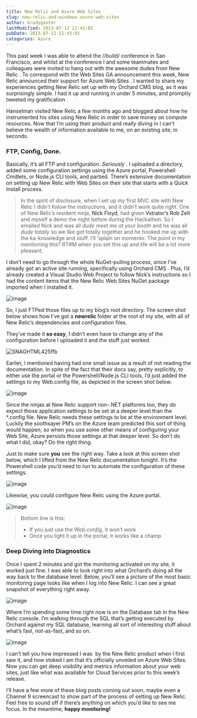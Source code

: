 ```yaml
---
title: New Relic and Azure Web Sites
slug: new-relic-and-windows-azure-web-sites
author: bradygaster
lastModified: 2013-07-12 21:43:02
pubDate: 2013-07-12 21:43:02
categories: Azure
---
```


<p>This past week I was able to attend the //build/ conference in San Francisco, and whilst at the conference I and some teammates and colleagues were invited to hang out with the awesome dudes from
  <a>New Relic</a> . To correspond with the Web Sites GA announcement this week, New Relic announced their
  <a>support for Azure Web Sites</a> . I wanted to share my experiences getting New Relic set up with my Orchard CMS blog, as it was surprisingly simple. I had it up and running in under 5 minutes, and promptly
  <a>tweeted my gratification</a> . </p>
<p>
  <a>Hanselman</a>  visited New Relic a few months ago and
  <a>blogged about how he instrumented his sites using New Relic</a>  in order to save money on compute resources. Now that I&#x2019;m using their product and really diving in I can&#x2019;t believe the wealth of information available to me, on an existing site, in seconds.</p>
<h3>FTP, Config, Done. </h3>
<p>Basically, it&#x2019;s all FTP and configuration. <em>Seriously</em> . I uploaded a directory, added some configuration settings using the Azure portal, Powershell Cmdlets, or Node.js CLI tools, and partied. There&#x2019;s
  <a>extensive documentation on setting up New Relic with Web Sites</a>  on their site that starts with a Quick Install process. </p>
<blockquote>
  <p>In the spirit of disclosure, when I set up my first MVC site with New Relic I didn&#x2019;t follow the instructions, and it didn&#x2019;t work quite right. One of New Relic&#x2019;s resident ninja,
    <a>Nick Floyd</a>, had given
    <a>Vstrator&#x2019;s</a> 
    <a>Rob Zelt</a>  and myself a demo the night before during the Hackathon. So I emailed Nick and was all <em>dude meet me at your booth</em>  and he was all <em>dude totally </em> so we like got totally together and he hooked me up with the ka-knowledge
    and stuff. I&#x2019;ll &#x2018;splain un momento. The point in my mentioning this? RT#M when you set this up and life will be a lot more pleasant. </p>
</blockquote>
<p>I don&#x2019;t need to go through the whole NuGet-pulling process, since I&#x2019;ve already got an active site running, specifically using
  <a>Orchard CMS</a> . Plus, I&#x2019;d already created a Visual Studio Web Project to follow Nick&#x2019;s instructions so I had the content items that the
  <a>New Relic Web Sites NuGet package</a>  imported when I installed it. </p>
<p>
  <a>
    <img alt="image" src="/posts/new-relic-and-windows-azure-web-sites/media/image_3.png">
  </a> 
</p>
<p>So, I just FTPed those files up to my blog&#x2019;s root directory. The screen shot below shows how I&#x2019;ve got a <strong>newrelic </strong> folder at the root of my site, with all of New Relic&#x2019;s dependencies and configuration files. </p>
<p>They&#x2019;ve made it <strong>so easy</strong>, I didn&#x2019;t even have to change any of the configuration before I uploaded it and the stuff just worked. </p>
<p>
  <a>
    <img alt="SNAGHTML425ffb" src="/posts/new-relic-and-windows-azure-web-sites/media/SNAGHTML425ffb_thumb.png">
  </a> 
</p>
<p>Earlier, I mentioned having had one small issue as a result of not reading the documentation. In spite of the fact that their docs say, pretty explicitly, to either use the portal or the Powershell/Node.js CLI tools, I&#x2019;d just added the settings to my
  Web.config file, as depicted in the screen shot below. </p>
<p>
  <a>
    <img alt="image" src="/posts/new-relic-and-windows-azure-web-sites/media/image_thumb_2.png">
  </a> 
</p>
<p>Since the ninjas at New Relic support non-.NET platforms too, they do expect those application settings to be set at a deeper level than the *.config file. New Relic needs these settings to be at the environment level. Luckily the soothsayer PM&#x2019;s on the
  Azure team predicted this sort of thing would happen, so when you use some other means of configuring your Web Site, Azure persists those settings at that deeper level. So don&#x2019;t do what I did, okay? Do the right thing. </p>
<p>Just to make sure <strong>you</strong>  see the right way. Take a look at this screen shot below, which I lifted from
  <a>the New Relic documentation</a>  tonight. It&#x2019;s the Powershell code you&#x2019;d need to run to automate the configuration of these settings. </p>
<p>
  <a>
    <img alt="image" src="/posts/new-relic-and-windows-azure-web-sites/media/image_thumb_3.png">
  </a> 
</p>
<p>Likewise, you could configure New Relic using the Azure portal. </p>
<p>
  <a>
    <img alt="image" src="/posts/new-relic-and-windows-azure-web-sites/media/image_thumb_4.png">
  </a> 
</p>
<blockquote>
  <p>Bottom line is this:</p>
  <ul>
    <li>If you just use the <em>Web.config</em>, it won&#x2019;t work
      </li><li>Once you light it up in the portal, it works like a champ</li>
  </ul>
</blockquote>
<h3>Deep Diving into Diagnostics</h3>
<p>Once I spent 2 minutes and got the monitoring activated on my site, it worked just fine. I was able to look right into what Orchard&#x2019;s doing all the way back to the database level. Below, you&#x2019;ll see a picture of the most basic monitoring page looks like
  when I log into New Relic. I can see a great snapshot of everything right away. </p>
<p>
  <a>
    <img alt="image" src="/posts/new-relic-and-windows-azure-web-sites/media/image_thumb_5.png">
  </a> 
</p>
<p>Where I&#x2019;m spending some time right now is on the Database tab in the New Relic console. I&#x2019;m walking through the SQL that&#x2019;s getting executed by Orchard against my SQL database, learning all sort of interesting stuff about what&#x2019;s fast, not-as-fast, and
  so on. </p>
<p>
  <a>
    <img alt="image" src="/posts/new-relic-and-windows-azure-web-sites/media/image_thumb_7.png">
  </a> 
</p>
<p>I can&#x2019;t tell you how impressed I was&#xA0; by the New Relic product when I first saw it, and how stoked I am that it&#x2019;s officially unveiled on Azure Web Sites. Now you can get deep visibility and metrics information about your web sites, just like what was
  available for Cloud Services prior to this week&#x2019;s release. </p>
<p>I&#x2019;ll have a few more of these blog posts coming out soon, maybe even a Channel 9 screencast to show part of the process of setting up New Relic. Feel free to sound off if there&#x2019;s anything on which you&#x2019;d like to see me focus. In the meantime, <strong>happy monitoring!</strong> </p>
